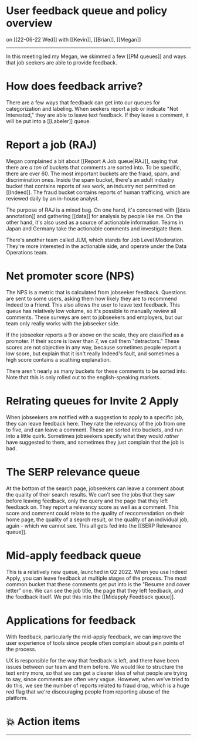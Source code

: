 # User feedback queue and policy overview
on [[22-06-22 Wed]]
with [[Kevin]], [[Brian]], [[Megan]]

---
In this meeting led my Megan, we skimmed a few [[PM queues]] and ways that job seekers are able to provide feedback. 

# How does feedback arrive?
There are a few ways that feedback can get into our queues for categorization and labeling. When seekers report a job or indicate "Not Interested," they are able to leave text feedback. If they leave a comment, it will be put into a [[Labeler]] queue. 

# Report a job (RAJ)
Megan complained a bit about [[Report A Job queue|RAJ]], saying that there are *a ton* of buckets that comments are sorted into. To be specific, there are over 60. The most important buckets are the fraud, spam, and discrimination ones. Inside the spam bucket, there's an adult industry bucket that contains reports of sex work, an industry not permitted on [[Indeed]]. The fraud bucket contains reports of human trafficing, which are reviewed daily by an in-house analyst. 

The purpose of RAJ is a mixed bag. On one hand, it's concerned with [[data annotation]] and gathering [[data]] for analysis by people like me. On the other hand, it's also used as a source of actionable information. Teams in Japan and Germany take the actionable comments and investigate them. 

There's another team called JLM, which stands for Job Level Moderation. They're more interested in the actionable side, and operate under the Data Operations team. 

# Net promoter score (NPS)
The NPS is a metric that is calculated from jobseeker feedback. Questions are sent to some users, asking them how likely they are to recommend Indeed to a friend. This also allows the user to leave text feedback. This queue has relatively low volume, so it's possible to manually review all comments. These surveys are sent to jobseekers and employers, but our team only really works with the jobseeker side. 

If the jobseeker reports a 9 or above on the scale, they are classified as a promoter. If their score is lower than 7, we call them "detractors." These scores are not objective in any way, because sometimes people report a low score, but explain that it isn't really Indeed's fault, and sometimes a high score contains a scathing explanation. 

There aren't nearly as many buckets for these comments to be sorted into. Note that this is only rolled out to the english-speaking markets. 

# Relrating queues for Invite 2 Apply
When jobseekers are notified with a suggestion to apply to a specific job, they can leave feedback here. They rate the relevancy of the job from one to five, and can leave a comment. These are sorted into buckets, and run into a little quirk. Sometimes jobseekers specify what they would *rather* have suggested to them, and sometimes they just complain that the job is bad. 

# The SERP relevance queue
At the bottom of the search page, jobseekers can leave a comment about the quality of their search results. We can't see the jobs that they saw before leaving feedback, only the query and the page that they left feedback on. They report a relevancy score as well as a comment. This score and comment could relate to the quality of reccomendation on their home page, the quality of a search result, or the quality of an individual job, again - which we cannot see. This all gets fed into the [[SERP Relevance queue]]. 

# Mid-apply feedback queue
This is a relatively new queue, launched in Q2 2022. When you use Indeed Apply, you can leave feedback at multiple stages of the process. The most common bucket that these comments get put into is the "Resume and cover letter" one. We can see the job title, the page that they left feedback, and the feedback itself. We put this into the [[Midapply Feedback queue]]. 

# Applications for feedback
With feedback, particularly the mid-apply feedback, we can improve the user experience of tools since people often complain about pain points of the process. 

UX is responsible for the way that feedback is left, and there have been issues between our team and them before. We would like to structure the text entry more, so that we can get a clearer idea of what people are trying to say, since comments are often very vague. However, when we've tried to do this, we see the number of reports related to fraud drop, which is a huge red flag that we're discouraging people from reporting abuse of the platform. 

# 💥 Action items


---
